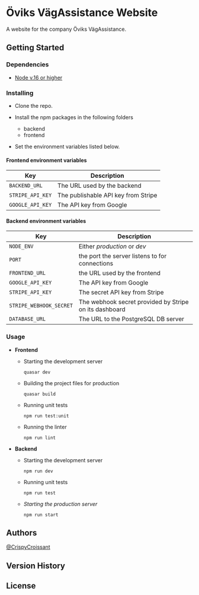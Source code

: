 # Öviks VägAssistance Website

A website for the company Öviks VägAssistance.

## Getting Started

### Dependencies

- [Node v.16 or higher](https://nodejs.org/en/)

### Installing

- Clone the repo.

- Install the npm packages in the following folders

  - backend
  - frontend

- Set the environment variables listed below.

#### Frontend environment variables

| **Key**          | **Description**                     |
| ---------------- | ----------------------------------- |
| `BACKEND_URL`    | The URL used by the backend         |
| `STRIPE_API_KEY` | The publishable API key from Stripe |
| `GOOGLE_API_KEY` | The API key from Google             |

#### Backend environment variables

| **Key**                 | **Description**                                        |
| ----------------------- | ------------------------------------------------------ |
| `NODE_ENV`              | Either _production_ or _dev_                           |
| `PORT`                  | the port the server listens to for connections         |
| `FRONTEND_URL`          | the URL used by the frontend                           |
| `GOOGLE_API_KEY`        | The API key from Google                                |
| `STRIPE_API_KEY`        | The secret API key from Stripe                         |
| `STRIPE_WEBHOOK_SECRET` | The webhook secret provided by Stripe on its dashboard |
| `DATABASE_URL`          | The URL to the PostgreSQL DB server                    |

### Usage

- **Frontend**

  - Starting the development server

    ```
    quasar dev
    ```

  - Building the project files for production

    ```
    quasar build
    ```

  - Running unit tests

    ```
    npm run test:unit
    ```

  - Running the linter

    ```
    npm run lint
    ```

- **Backend**

  - Starting the development server

    ```
    npm run dev
    ```

  - Running unit tests

    ```
    npm run test
    ```

  - _Starting the production server_

    ```
    npm run start
    ```

## Authors

[@CrispyCroissant](https://github.com/crispycroissant)

## Version History

## License
